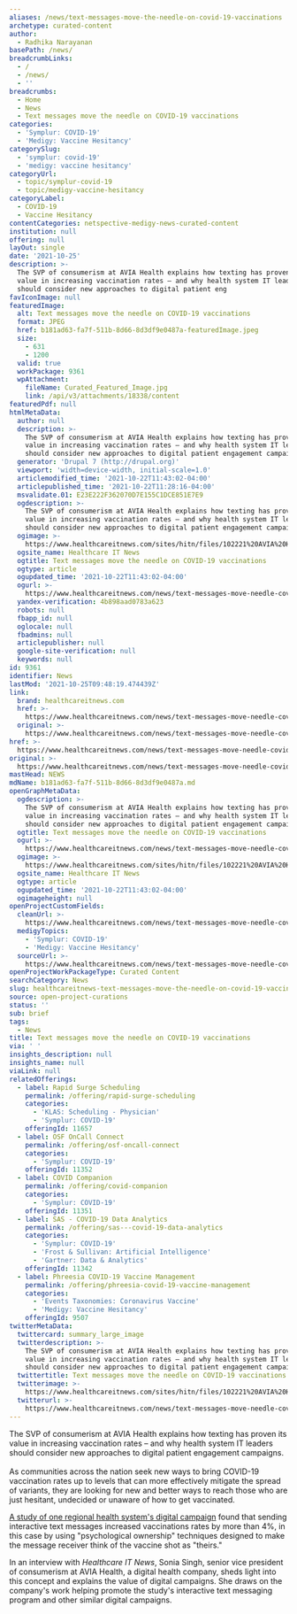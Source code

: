 ```yaml
---
aliases: /news/text-messages-move-the-needle-on-covid-19-vaccinations
archetype: curated-content
author:
  - Radhika Narayanan
basePath: /news/
breadcrumbLinks:
  - /
  - /news/
  - ''
breadcrumbs:
  - Home
  - News
  - Text messages move the needle on COVID-19 vaccinations
categories:
  - 'Symplur: COVID-19'
  - 'Medigy: Vaccine Hesitancy'
categorySlug:
  - 'symplur: covid-19'
  - 'medigy: vaccine hesitancy'
categoryUrl:
  - topic/symplur-covid-19
  - topic/medigy-vaccine-hesitancy
categoryLabel:
  - COVID-19
  - Vaccine Hesitancy
contentCategories: netspective-medigy-news-curated-content
institution: null
offering: null
layOut: single
date: '2021-10-25'
description: >-
  The SVP of consumerism at AVIA Health explains how texting has proven its
  value in increasing vaccination rates – and why health system IT leaders
  should consider new approaches to digital patient eng
favIconImage: null
featuredImage:
  alt: Text messages move the needle on COVID-19 vaccinations
  format: JPEG
  href: b181ad63-fa7f-511b-8d66-8d3df9e0487a-featuredImage.jpeg
  size:
    - 631
    - 1200
  valid: true
  workPackage: 9361
  wpAttachment:
    fileName: Curated_Featured_Image.jpg
    link: /api/v3/attachments/18338/content
featuredPdf: null
htmlMetaData:
  author: null
  description: >-
    The SVP of consumerism at AVIA Health explains how texting has proven its
    value in increasing vaccination rates – and why health system IT leaders
    should consider new approaches to digital patient engagement campaigns.
  generator: 'Drupal 7 (http://drupal.org)'
  viewport: 'width=device-width, initial-scale=1.0'
  articlemodified_time: '2021-10-22T11:43:02-04:00'
  articlepublished_time: '2021-10-22T11:28:16-04:00'
  msvalidate.01: E23E222F362070D7E155C1DCE851E7E9
  ogdescription: >-
    The SVP of consumerism at AVIA Health explains how texting has proven its
    value in increasing vaccination rates – and why health system IT leaders
    should consider new approaches to digital patient engagement campaigns.
  ogimage: >-
    https://www.healthcareitnews.com/sites/hitn/files/102221%20AVIA%20Health%20Vaccines%201200.jpg
  ogsite_name: Healthcare IT News
  ogtitle: Text messages move the needle on COVID-19 vaccinations
  ogtype: article
  ogupdated_time: '2021-10-22T11:43:02-04:00'
  ogurl: >-
    https://www.healthcareitnews.com/news/text-messages-move-needle-covid-19-vaccinations
  yandex-verification: 4b898aad0783a623
  robots: null
  fbapp_id: null
  oglocale: null
  fbadmins: null
  articlepublisher: null
  google-site-verification: null
  keywords: null
id: 9361
identifier: News
lastMod: '2021-10-25T09:48:19.474439Z'
link:
  brand: healthcareitnews.com
  href: >-
    https://www.healthcareitnews.com/news/text-messages-move-needle-covid-19-vaccinations
  original: >-
    https://www.healthcareitnews.com/news/text-messages-move-needle-covid-19-vaccinations
href: >-
  https://www.healthcareitnews.com/news/text-messages-move-needle-covid-19-vaccinations
original: >-
  https://www.healthcareitnews.com/news/text-messages-move-needle-covid-19-vaccinations
mastHead: NEWS
mdName: b181ad63-fa7f-511b-8d66-8d3df9e0487a.md
openGraphMetaData:
  ogdescription: >-
    The SVP of consumerism at AVIA Health explains how texting has proven its
    value in increasing vaccination rates – and why health system IT leaders
    should consider new approaches to digital patient engagement campaigns.
  ogtitle: Text messages move the needle on COVID-19 vaccinations
  ogurl: >-
    https://www.healthcareitnews.com/news/text-messages-move-needle-covid-19-vaccinations
  ogimage: >-
    https://www.healthcareitnews.com/sites/hitn/files/102221%20AVIA%20Health%20Vaccines%201200.jpg
  ogsite_name: Healthcare IT News
  ogtype: article
  ogupdated_time: '2021-10-22T11:43:02-04:00'
  ogimageheight: null
openProjectCustomFields:
  cleanUrl: >-
    https://www.healthcareitnews.com/news/text-messages-move-needle-covid-19-vaccinations
  medigyTopics:
    - 'Symplur: COVID-19'
    - 'Medigy: Vaccine Hesitancy'
  sourceUrl: >-
    https://www.healthcareitnews.com/news/text-messages-move-needle-covid-19-vaccinations
openProjectWorkPackageType: Curated Content
searchCategory: News
slug: healthcareitnews-text-messages-move-the-needle-on-covid-19-vaccinations
source: open-project-curations
status: ''
sub: brief
tags:
  - News
title: Text messages move the needle on COVID-19 vaccinations
via: ' '
insights_description: null
insights_name: null
viaLink: null
relatedOfferings:
  - label: Rapid Surge Scheduling
    permalink: /offering/rapid-surge-scheduling
    categories:
      - 'KLAS: Scheduling - Physician'
      - 'Symplur: COVID-19'
    offeringId: 11657
  - label: OSF OnCall Connect
    permalink: /offering/osf-oncall-connect
    categories:
      - 'Symplur: COVID-19'
    offeringId: 11352
  - label: COVID Companion
    permalink: /offering/covid-companion
    categories:
      - 'Symplur: COVID-19'
    offeringId: 11351
  - label: SAS - COVID-19 Data Analytics
    permalink: /offering/sas---covid-19-data-analytics
    categories:
      - 'Symplur: COVID-19'
      - 'Frost & Sullivan: Artificial Intelligence'
      - 'Gartner: Data & Analytics'
    offeringId: 11342
  - label: Phreesia COVID-19 Vaccine Management
    permalink: /offering/phreesia-covid-19-vaccine-management
    categories:
      - 'Events Taxonomies: Coronavirus Vaccine'
      - 'Medigy: Vaccine Hesitancy'
    offeringId: 9507
twitterMetaData:
  twittercard: summary_large_image
  twitterdescription: >-
    The SVP of consumerism at AVIA Health explains how texting has proven its
    value in increasing vaccination rates – and why health system IT leaders
    should consider new approaches to digital patient engagement campaigns.
  twittertitle: Text messages move the needle on COVID-19 vaccinations
  twitterimage: >-
    https://www.healthcareitnews.com/sites/hitn/files/102221%20AVIA%20Health%20Vaccines%201200.jpg
  twitterurl: >-
    https://www.healthcareitnews.com/news/text-messages-move-needle-covid-19-vaccinations
---
```

<p>The SVP of consumerism at AVIA Health explains how texting has proven its value in increasing vaccination rates – and why health system IT leaders should consider new approaches to digital patient engagement campaigns.<br><br>As communities across the nation seek new ways to bring COVID-19 vaccination rates up to levels that can more effectively mitigate the spread of variants, they are looking for new and better ways to reach those who are just hesitant, undecided or unaware of how to get vaccinated.</p><p><a href="https://www.nature.com/articles/d41586-021-02043-2">A study of one regional health system's digital campaign</a>&nbsp;found that sending interactive text messages increased vaccinations rates by more than 4%, in this case by using "psychological ownership" techniques designed to make the message receiver think of the vaccine shot as "theirs."</p><p>In an interview with <i>Healthcare IT News</i>, Sonia Singh, senior vice president of consumerism at AVIA Health, a digital health company, sheds light into this concept and explains the value of digital campaigns. She draws on the company's work helping promote the study's interactive text messaging program and other similar digital campaigns.</p>